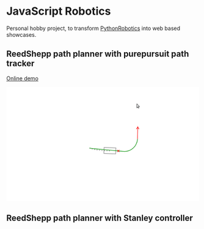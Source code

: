 # JavaScript Robotics

Personal hobby project, to transform [PythonRobotics](https://github.com/AtsushiSakai/PythonRobotics) into web based showcases.


## ReedShepp path planner with purepursuit path tracker
[Online demo](https://linzhibo.github.io/functions/pp_pt.html)

![](z-readme_pics/rs_pp.gif "RS_PP")

## ReedShepp path planner with Stanley controller